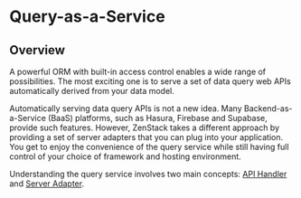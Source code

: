 # Query-as-a-Service

## Overview

A powerful ORM with built-in access control enables a wide range of possibilities. The most exciting one is to serve a set of data query web APIs automatically derived from your data model.

Automatically serving data query APIs is not a new idea. Many Backend-as-a-Service (BaaS) platforms, such as Hasura, Firebase and Supabase, provide such features. However, ZenStack takes a different approach by providing a set of server adapters that you can plug into your application. You get to enjoy the convenience of the query service while still having full control of your choice of framework and hosting environment.

Understanding the query service involves two main concepts: [API Handler](./api-handler) and [Server Adapter](./server-adapter.md).
